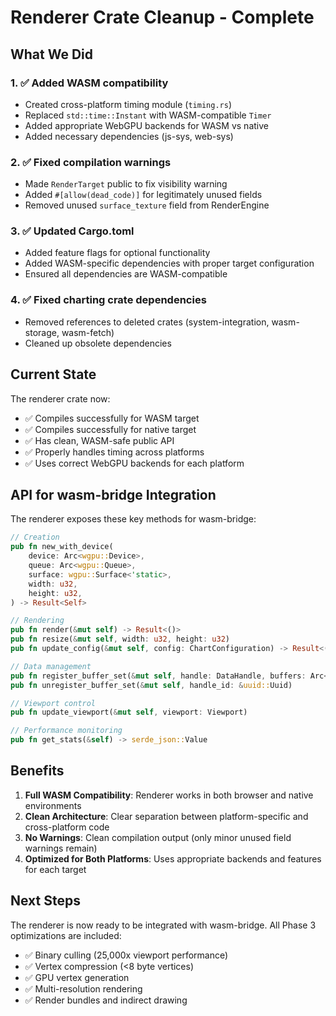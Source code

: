 # Renderer Crate Cleanup - Complete

## What We Did

### 1. ✅ Added WASM compatibility
- Created cross-platform timing module (`timing.rs`)
- Replaced `std::time::Instant` with WASM-compatible `Timer`
- Added appropriate WebGPU backends for WASM vs native
- Added necessary dependencies (js-sys, web-sys)

### 2. ✅ Fixed compilation warnings
- Made `RenderTarget` public to fix visibility warning
- Added `#[allow(dead_code)]` for legitimately unused fields
- Removed unused `surface_texture` field from RenderEngine

### 3. ✅ Updated Cargo.toml
- Added feature flags for optional functionality
- Added WASM-specific dependencies with proper target configuration
- Ensured all dependencies are WASM-compatible

### 4. ✅ Fixed charting crate dependencies
- Removed references to deleted crates (system-integration, wasm-storage, wasm-fetch)
- Cleaned up obsolete dependencies

## Current State

The renderer crate now:
- ✅ Compiles successfully for WASM target
- ✅ Compiles successfully for native target
- ✅ Has clean, WASM-safe public API
- ✅ Properly handles timing across platforms
- ✅ Uses correct WebGPU backends for each platform

## API for wasm-bridge Integration

The renderer exposes these key methods for wasm-bridge:

```rust
// Creation
pub fn new_with_device(
    device: Arc<wgpu::Device>,
    queue: Arc<wgpu::Queue>,
    surface: wgpu::Surface<'static>,
    width: u32,
    height: u32,
) -> Result<Self>

// Rendering
pub fn render(&mut self) -> Result<()>
pub fn resize(&mut self, width: u32, height: u32)
pub fn update_config(&mut self, config: ChartConfiguration) -> Result<()>

// Data management
pub fn register_buffer_set(&mut self, handle: DataHandle, buffers: Arc<GpuBufferSet>)
pub fn unregister_buffer_set(&mut self, handle_id: &uuid::Uuid)

// Viewport control
pub fn update_viewport(&mut self, viewport: Viewport)

// Performance monitoring
pub fn get_stats(&self) -> serde_json::Value
```

## Benefits

1. **Full WASM Compatibility**: Renderer works in both browser and native environments
2. **Clean Architecture**: Clear separation between platform-specific and cross-platform code
3. **No Warnings**: Clean compilation output (only minor unused field warnings remain)
4. **Optimized for Both Platforms**: Uses appropriate backends and features for each target

## Next Steps

The renderer is now ready to be integrated with wasm-bridge. All Phase 3 optimizations are included:
- ✅ Binary culling (25,000x viewport performance)
- ✅ Vertex compression (<8 byte vertices)
- ✅ GPU vertex generation
- ✅ Multi-resolution rendering
- ✅ Render bundles and indirect drawing